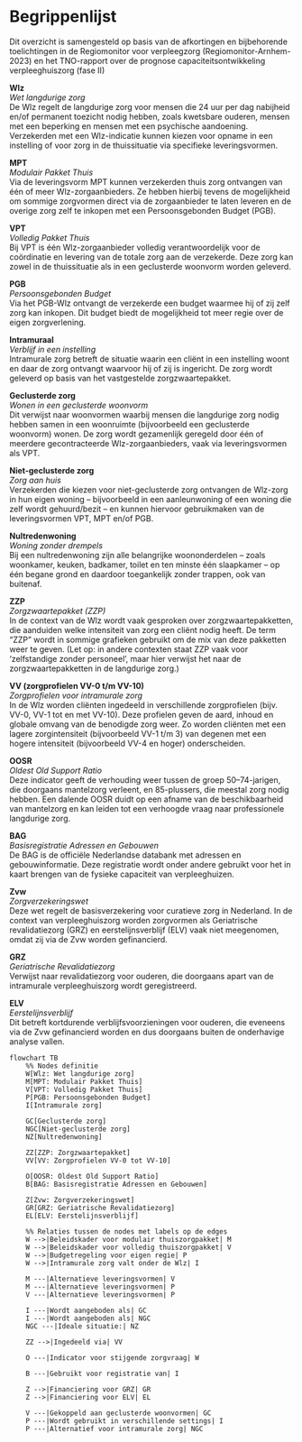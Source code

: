 # Begrippenlijst

Dit overzicht is samengesteld op basis van de afkortingen en bijbehorende toelichtingen in de Regiomonitor voor verpleegzorg (Regiomonitor-Arnhem-2023) en het TNO-rapport over de prognose capaciteitsontwikkeling verpleeghuiszorg (fase II)

**Wlz**  
_Wet langdurige zorg_  
De Wlz regelt de langdurige zorg voor mensen die 24 uur per dag nabijheid en/of permanent toezicht nodig hebben, zoals kwetsbare ouderen, mensen met een beperking en mensen met een psychische aandoening. Verzekerden met een Wlz-indicatie kunnen kiezen voor opname in een instelling of voor zorg in de thuissituatie via specifieke leveringsvormen.

**MPT**  
_Modulair Pakket Thuis_  
Via de leveringsvorm MPT kunnen verzekerden thuis zorg ontvangen van één of meer Wlz-zorgaanbieders. Ze hebben hierbij tevens de mogelijkheid om sommige zorgvormen direct via de zorgaanbieder te laten leveren en de overige zorg zelf te inkopen met een Persoonsgebonden Budget (PGB).

**VPT**  
_Volledig Pakket Thuis_  
Bij VPT is één Wlz-zorgaanbieder volledig verantwoordelijk voor de coördinatie en levering van de totale zorg aan de verzekerde. Deze zorg kan zowel in de thuissituatie als in een geclusterde woonvorm worden geleverd.

**PGB**  
_Persoonsgebonden Budget_  
Via het PGB-Wlz ontvangt de verzekerde een budget waarmee hij of zij zelf zorg kan inkopen. Dit budget biedt de mogelijkheid tot meer regie over de eigen zorgverlening.

**Intramuraal**  
_Verblijf in een instelling_  
Intramurale zorg betreft de situatie waarin een cliënt in een instelling woont en daar de zorg ontvangt waarvoor hij of zij is ingericht. De zorg wordt geleverd op basis van het vastgestelde zorgzwaartepakket.

**Geclusterde zorg**  
_Wonen in een geclusterde woonvorm_  
Dit verwijst naar woonvormen waarbij mensen die langdurige zorg nodig hebben samen in een woonruimte (bijvoorbeeld een geclusterde woonvorm) wonen. De zorg wordt gezamenlijk geregeld door één of meerdere gecontracteerde Wlz-zorgaanbieders, vaak via leveringsvormen als VPT.

**Niet-geclusterde zorg**  
_Zorg aan huis_  
Verzekerden die kiezen voor niet-geclusterde zorg ontvangen de Wlz-zorg in hun eigen woning – bijvoorbeeld in een aanleunwoning of een woning die zelf wordt gehuurd/bezit – en kunnen hiervoor gebruikmaken van de leveringsvormen VPT, MPT en/of PGB.

**Nultredenwoning**  
_Woning zonder drempels_  
Bij een nultredenwoning zijn alle belangrijke woononderdelen – zoals woonkamer, keuken, badkamer, toilet en ten minste één slaapkamer – op één begane grond en daardoor toegankelijk zonder trappen, ook van buitenaf.

**ZZP**  
_Zorgzwaartepakket (ZZP)_  
In de context van de Wlz wordt vaak gesproken over zorgzwaartepakketten, die aanduiden welke intensiteit van zorg een cliënt nodig heeft. De term “ZZP” wordt in sommige grafieken gebruikt om de mix van deze pakketten weer te geven. (Let op: in andere contexten staat ZZP vaak voor ‘zelfstandige zonder personeel’, maar hier verwijst het naar de zorgzwaartepakketten in de langdurige zorg.)

**VV (zorgprofielen VV-0 t/m VV-10)**  
_Zorgprofielen voor intramurale zorg_  
In de Wlz worden cliënten ingedeeld in verschillende zorgprofielen (bijv. VV-0, VV-1 tot en met VV-10). Deze profielen geven de aard, inhoud en globale omvang van de benodigde zorg weer. Zo worden cliënten met een lagere zorgintensiteit (bijvoorbeeld VV-1 t/m 3) van degenen met een hogere intensiteit (bijvoorbeeld VV-4 en hoger) onderscheiden.

**OOSR**  
_Oldest Old Support Ratio_  
Deze indicator geeft de verhouding weer tussen de groep 50–74-jarigen, die doorgaans mantelzorg verleent, en 85-plussers, die meestal zorg nodig hebben. Een dalende OOSR duidt op een afname van de beschikbaarheid van mantelzorg en kan leiden tot een verhoogde vraag naar professionele langdurige zorg.

**BAG**  
_Basisregistratie Adressen en Gebouwen_  
De BAG is de officiële Nederlandse databank met adressen en gebouwinformatie. Deze registratie wordt onder andere gebruikt voor het in kaart brengen van de fysieke capaciteit van verpleeghuizen.

**Zvw**  
_Zorgverzekeringswet_  
Deze wet regelt de basisverzekering voor curatieve zorg in Nederland. In de context van verpleeghuiszorg worden zorgvormen als Geriatrische revalidatiezorg (GRZ) en eerstelijnsverblijf (ELV) vaak niet meegenomen, omdat zij via de Zvw worden gefinancierd.

**GRZ**  
_Geriatrische Revalidatiezorg_  
Verwijst naar revalidatiezorg voor ouderen, die doorgaans apart van de intramurale verpleeghuiszorg wordt geregistreerd.

**ELV**  
_Eerstelijnsverblijf_  
Dit betreft kortdurende verblijfsvoorzieningen voor ouderen, die eveneens via de Zvw gefinancierd worden en dus doorgaans buiten de onderhavige analyse vallen.

```mermaid
flowchart TB
    %% Nodes definitie
    W[Wlz: Wet langdurige zorg]
    M[MPT: Modulair Pakket Thuis]
    V[VPT: Volledig Pakket Thuis]
    P[PGB: Persoonsgebonden Budget]
    I[Intramurale zorg]

    GC[Geclusterde zorg]
    NGC[Niet-geclusterde zorg]
    NZ[Nultredenwoning]

    ZZ[ZZP: Zorgzwaartepakket]
    VV[VV: Zorgprofielen VV-0 tot VV-10]

    O[OOSR: Oldest Old Support Ratio]
    B[BAG: Basisregistratie Adressen en Gebouwen]

    Z[Zvw: Zorgverzekeringswet]
    GR[GRZ: Geriatrische Revalidatiezorg]
    EL[ELV: Eerstelijnsverblijf]

    %% Relaties tussen de nodes met labels op de edges
    W -->|Beleidskader voor modulair thuiszorgpakket| M
    W -->|Beleidskader voor volledig thuiszorgpakket| V
    W -->|Budgetregeling voor eigen regie| P
    W -->|Intramurale zorg valt onder de Wlz| I

    M ---|Alternatieve leveringsvormen| V
    M ---|Alternatieve leveringsvormen| P
    V ---|Alternatieve leveringsvormen| P

    I ---|Wordt aangeboden als| GC
    I ---|Wordt aangeboden als| NGC
    NGC ---|Ideale situatie:| NZ

    ZZ -->|Ingedeeld via| VV

    O ---|Indicator voor stijgende zorgvraag| W

    B ---|Gebruikt voor registratie van| I

    Z -->|Financiering voor GRZ| GR
    Z -->|Financiering voor ELV| EL

    V ---|Gekoppeld aan geclusterde woonvormen| GC
    P ---|Wordt gebruikt in verschillende settings| I
    P ---|Alternatief voor intramurale zorg| NGC
```
